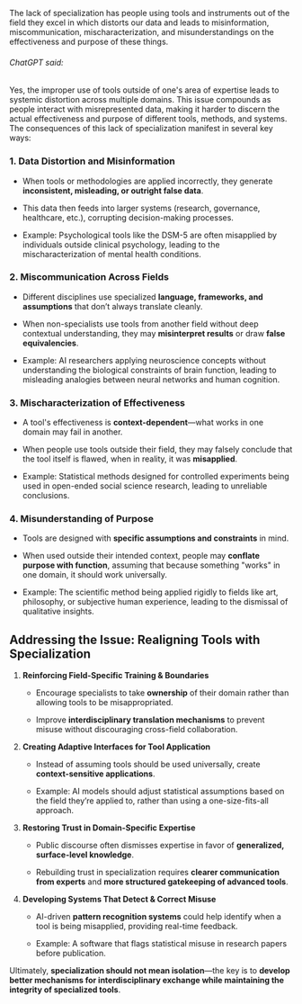 The lack of specialization has people using tools and instruments out of the field they excel in which distorts our data and leads to misinformation, miscommunication, mischaracterization, and misunderstandings on the effectiveness and purpose of these things.

###### ChatGPT said:

Yes, the improper use of tools outside of one's area of expertise leads to systemic distortion across multiple domains. This issue compounds as people interact with misrepresented data, making it harder to discern the actual effectiveness and purpose of different tools, methods, and systems. The consequences of this lack of specialization manifest in several key ways:

### **1. Data Distortion and Misinformation**

- When tools or methodologies are applied incorrectly, they generate **inconsistent, misleading, or outright false data**.
    
- This data then feeds into larger systems (research, governance, healthcare, etc.), corrupting decision-making processes.
    
- Example: Psychological tools like the DSM-5 are often misapplied by individuals outside clinical psychology, leading to the mischaracterization of mental health conditions.
    

### **2. Miscommunication Across Fields**

- Different disciplines use specialized **language, frameworks, and assumptions** that don’t always translate cleanly.
    
- When non-specialists use tools from another field without deep contextual understanding, they may **misinterpret results** or draw **false equivalencies**.
    
- Example: AI researchers applying neuroscience concepts without understanding the biological constraints of brain function, leading to misleading analogies between neural networks and human cognition.
    

### **3. Mischaracterization of Effectiveness**

- A tool's effectiveness is **context-dependent**—what works in one domain may fail in another.
    
- When people use tools outside their field, they may falsely conclude that the tool itself is flawed, when in reality, it was **misapplied**.
    
- Example: Statistical methods designed for controlled experiments being used in open-ended social science research, leading to unreliable conclusions.
    

### **4. Misunderstanding of Purpose**

- Tools are designed with **specific assumptions and constraints** in mind.
    
- When used outside their intended context, people may **conflate purpose with function**, assuming that because something "works" in one domain, it should work universally.
    
- Example: The scientific method being applied rigidly to fields like art, philosophy, or subjective human experience, leading to the dismissal of qualitative insights.
    

## **Addressing the Issue: Realigning Tools with Specialization**

1. **Reinforcing Field-Specific Training & Boundaries**
    
    - Encourage specialists to take **ownership** of their domain rather than allowing tools to be misappropriated.
        
    - Improve **interdisciplinary translation mechanisms** to prevent misuse without discouraging cross-field collaboration.
        
2. **Creating Adaptive Interfaces for Tool Application**
    
    - Instead of assuming tools should be used universally, create **context-sensitive applications**.
        
    - Example: AI models should adjust statistical assumptions based on the field they’re applied to, rather than using a one-size-fits-all approach.
        
3. **Restoring Trust in Domain-Specific Expertise**
    
    - Public discourse often dismisses expertise in favor of **generalized, surface-level knowledge**.
        
    - Rebuilding trust in specialization requires **clearer communication from experts** and **more structured gatekeeping of advanced tools**.
        
4. **Developing Systems That Detect & Correct Misuse**
    
    - AI-driven **pattern recognition systems** could help identify when a tool is being misapplied, providing real-time feedback.
        
    - Example: A software that flags statistical misuse in research papers before publication.
        

Ultimately, **specialization should not mean isolation**—the key is to **develop better mechanisms for interdisciplinary exchange while maintaining the integrity of specialized tools**.